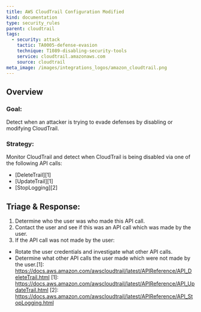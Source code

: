 ```yaml
---
title: AWS CloudTrail Configuration Modified
kind: documentation
type: security_rules
parent: cloudtrail
tags:
  - security: attack
    tactic: TA0005-defense-evasion
    technique: T1089-disabling-security-tools
    service: cloudtrail.amazonaws.com
    source: cloudtrail
meta_image: /images/integrations_logos/amazon_cloudtrail.png
---
```


## Overview

### Goal:
Detect when an attacker is trying to evade defenses by disabling or modifying CloudTrail.

### Strategy:
Monitor CloudTrail and detect when CloudTrail is being disabled via one of the following API calls:
* [DeleteTrail][1]
* [UpdateTrail][1]
* [StopLogging][2]

## Triage & Response:
1. Determine who the user was who made this API call.
2. Contact the user and see if this was an API call which was made by the user.
3. If the API call was not made by the user:
 * Rotate the user credentials and investigate what other API calls.
 * Determine what other API calls the user made which were not made by the user.[1]: https://docs.aws.amazon.com/awscloudtrail/latest/APIReference/API_DeleteTrail.html
[1]: https://docs.aws.amazon.com/awscloudtrail/latest/APIReference/API_UpdateTrail.html
[2]: https://docs.aws.amazon.com/awscloudtrail/latest/APIReference/API_StopLogging.html
